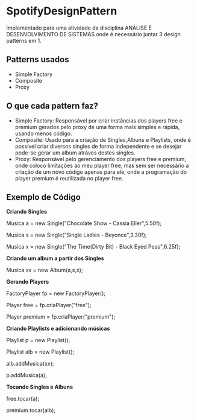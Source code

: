 # SpotifyDesignPattern
Implementado para uma atividade da disciplina ANÁLISE E DESENVOLVIMENTO DE SISTEMAS onde é necessário juntar 3 design patterns em 1.

## Patterns usados
 - Simple Factory
 - Composite
 - Proxy
 
## O que cada pattern faz?
-   Simple Factory: Responsável por criar instâncias dos players free e premium gerados pelo proxy de uma forma mais simples e rápida, usando menos código.
- Composite: Usado para a criação de Singles,Albuns e Playlists, onde  é possível criar diversos singles de forma independente e se desejar pode-se gerar um album atráves destes singles.
-  Proxy: Responsável pelo gerenciamento dos players free e premium, onde coloco limitações ao meu player free, mas sem ser necessário a criação de um novo código apenas para ele, onde a programação do player premium é reutilizada no player free.

## Exemplo de Código
**Criando Singles**

Musica a = new Single("Chocolate Show - Cassia Eller",5.50f);

Musica s = new Single("Single Ladies - Beyonce",3.30f);

Musica x = new Single("The Time(Dirty Bit) - Black Eyed Peas",6.25f);

**Criando um album a partir dos Singles**

Musica xx = new Album(a,s,x);

**Gerando Players**

FactoryPlayer fp = new FactoryPlayer();

Player free = fp.criaPlayer("free");

Player premium = fp.criaPlayer("premium");

**Criando Playlists e adicionando músicas**

Playlist p = new Playlist();

Playlist alb = new Playlist();

alb.addMusica(xx);

p.addMusica(a);

**Tocando Singles e Albuns**

free.tocar(a);

premium.tocar(alb);
